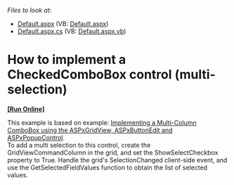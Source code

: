 <!-- default file list -->
*Files to look at*:

* [Default.aspx](./CS/WebSite/Default.aspx) (VB: [Default.aspx](./VB/WebSite/Default.aspx))
* [Default.aspx.cs](./CS/WebSite/Default.aspx.cs) (VB: [Default.aspx.vb](./VB/WebSite/Default.aspx.vb))
<!-- default file list end -->
# How to implement a CheckedComboBox control (multi-selection)
<!-- run online -->
**[[Run Online]](https://codecentral.devexpress.com/e1073/)**
<!-- run online end -->


<p>This example is based on example: <a href="https://www.devexpress.com/Support/Center/p/E76">Implementing a Multi-Column ComboBox using the ASPxGridView, ASPxButtonEdit and ASPxPopupControl</a>.<br />
To add a multi selection to this control, create the GridViewCommandColumn in the grid, and set the ShowSelectCheckbox property to True. Handle the grid's SelectionChanged client-side event, and use the GetSelectedFieldValues function to obtain the list of selected values.</p>

<br/>


